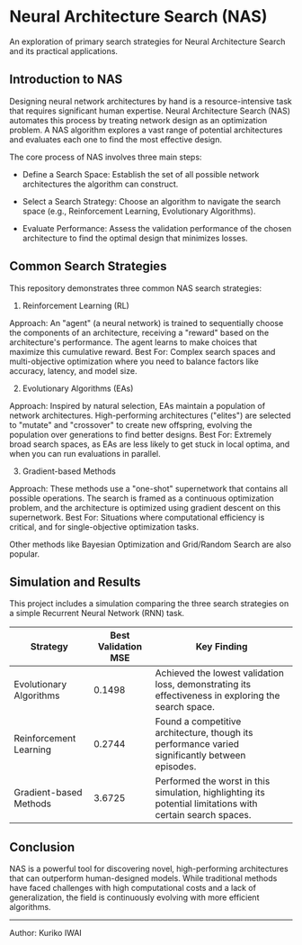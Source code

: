 # Neural Architecture Search (NAS)

An exploration of primary search strategies for Neural Architecture Search and its practical applications.

## Introduction to NAS

Designing neural network architectures by hand is a resource-intensive task that requires significant human expertise. Neural Architecture Search (NAS) automates this process by treating network design as an optimization problem. A NAS algorithm explores a vast range of potential architectures and evaluates each one to find the most effective design.

The core process of NAS involves three main steps:

- Define a Search Space: Establish the set of all possible network architectures the algorithm can construct.

- Select a Search Strategy: Choose an algorithm to navigate the search space (e.g., Reinforcement Learning, Evolutionary Algorithms).

- Evaluate Performance: Assess the validation performance of the chosen architecture to find the optimal design that minimizes losses.


## Common Search Strategies

This repository demonstrates three common NAS search strategies:

1. Reinforcement Learning (RL)

Approach: An "agent" (a neural network) is trained to sequentially choose the components of an architecture, receiving a "reward" based on the architecture's performance. The agent learns to make choices that maximize this cumulative reward.
Best For: Complex search spaces and multi-objective optimization where you need to balance factors like accuracy, latency, and model size.

2. Evolutionary Algorithms (EAs)

Approach: Inspired by natural selection, EAs maintain a population of network architectures. High-performing architectures ("elites") are selected to "mutate" and "crossover" to create new offspring, evolving the population over generations to find better designs.
Best For: Extremely broad search spaces, as EAs are less likely to get stuck in local optima, and when you can run evaluations in parallel.

3. Gradient-based Methods

Approach: These methods use a "one-shot" supernetwork that contains all possible operations. The search is framed as a continuous optimization problem, and the architecture is optimized using gradient descent on this supernetwork.
Best For: Situations where computational efficiency is critical, and for single-objective optimization tasks.


Other methods like Bayesian Optimization and Grid/Random Search are also popular.


## Simulation and Results
This project includes a simulation comparing the three search strategies on a simple Recurrent Neural Network (RNN) task.

| Strategy  | Best Validation MSE | Key Finding     | 
|------------|---------------------| ------------- |
| Evolutionary Algorithms | 0.1498   | Achieved the lowest validation loss, demonstrating its effectiveness in exploring the search space.  |
| Reinforcement Learning  | 0.2744   | Found a competitive architecture, though its performance varied significantly between episodes.    |
| Gradient-based Methods  | 3.6725   | Performed the worst in this simulation, highlighting its potential limitations with certain search spaces. | 


## Conclusion

NAS is a powerful tool for discovering novel, high-performing architectures that can outperform human-designed models. While traditional methods have faced challenges with high computational costs and a lack of generalization, the field is continuously evolving with more efficient algorithms.

<hr>

Author: Kuriko IWAI

